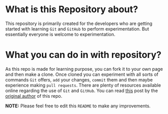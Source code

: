# What is this Repository about?

This repository is primarily created for the developers who are getting started with learning `Git` and `GitHub` to perform experimentation. But essentially everyone is welcome to experimentation.

# What you can do in with repository?

As this repo is made for learning purpose, you can fork it to your own page and then make a clone. Once cloned you can experiment with all sorts of commands `Git` offers, `add` your changes, `commit` them and then maybe experience making `pull requests`. There are plenty of resources available online regarding the use of `Git` and `GitHub`. You can read [this](https://archaeogeek.github.io/foss4gukdontbeafraid/fixes/pullrequest.html) post by the [original author](https://github.com/archaeogeek) of this repo.

**NOTE:** Please feel free to edit this `README` to make any improvements.
